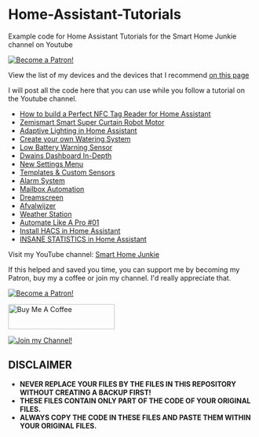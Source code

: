 # Home-Assistant-Tutorials
Example code for Home Assistant Tutorials for the Smart Home Junkie channel on Youtube

<a href="https://www.patreon.com/bePatron?u=50155158" target="_blank"><img src="https://github.com/smarthomejunkie/Home-Assistant-Tutorials/blob/master/become-a-patron.png?raw=true" alt="Become a Patron!"></a>

View the list of my devices and the devices that I recommend [on this page](https://github.com/smarthomejunkie/MyDevices/)

I will post all the code here that you can use while you follow a tutorial on the Youtube channel.

* [How to build a Perfect NFC Tag Reader for Home Assistant](https://github.com/smarthomejunkie/Home-Assistant-Tutorials/tree/master/How-to-build-a-perfect-NFC-Tag-Reader-for-Home-Assistant)
* [Zemismart Smart Super Curtain Robot Motor](https://github.com/smarthomejunkie/Home-Assistant-Tutorials/tree/master/Zemismart-Smart-Super-Curtain-Robot-Motor)
* [Adaptive Lighting in Home Assistant](https://github.com/smarthomejunkie/Home-Assistant-Tutorials/tree/master/Adaptive-Lighting-In-Home-Assistant/)
* [Create your own Watering System](https://github.com/smarthomejunkie/Home-Assistant-Tutorials/tree/master/Create-Your-Own-Garden-Watering-System/)
* [Low Battery Warning Sensor](https://github.com/smarthomejunkie/Home-Assistant-Tutorials/tree/master/Low-Battery-Warning-Sensor)
* [Dwains Dashboard In-Depth](https://github.com/smarthomejunkie/Home-Assistant-Tutorials/tree/master/Dwains-Dashboard-In-Depth)
* [New Settings Menu](https://github.com/smarthomejunkie/Home-Assistant-Tutorials/tree/master/New-Settings-Menu)
* [Templates & Custom Sensors](https://github.com/smarthomejunkie/Home-Assistant-Tutorials/tree/master/Templates-and-Custom-Sensors)
* [Alarm System](https://github.com/smarthomejunkie/Home-Assistant-Tutorials/tree/master/Alarm-System) 
* [Mailbox Automation](https://github.com/smarthomejunkie/Home-Assistant-Tutorials/tree/master/Mailbox-Automation)
* [Dreamscreen](https://github.com/smarthomejunkie/Home-Assistant-Tutorials/tree/master/Dreamscreen)
* [Afvalwijzer](https://github.com/smarthomejunkie/Home-Assistant-Tutorials/tree/master/Afvalwijzer)
* [Weather Station](https://github.com/smarthomejunkie/Home-Assistant-Tutorials/tree/master/Weather-Station)
* [Automate Like A Pro #01](https://github.com/smarthomejunkie/Home-Assistant-Tutorials/tree/master/Automate-Like-A-Pro-001)
* [Install HACS in Home Assistant](https://github.com/smarthomejunkie/Home-Assistant-Tutorials/tree/master/HACS)
* [INSANE STATISTICS in Home Assistant](https://github.com/smarthomejunkie/Home-Assistant-Tutorials/tree/master/Insane-Statistics-In-Home-Assistant)

Visit my YouTube channel: [Smart Home Junkie](https://www.youtube.com/c/SmartHomeJunkie)

If this helped and saved you time, you can support me by becoming my Patron, buy my a coffee or join my channel. I'd really appreciate that.

<a href="https://www.patreon.com/bePatron?u=50155158" target="_blank"><img src="https://github.com/smarthomejunkie/Home-Assistant-Tutorials/blob/master/become-a-patron.png?raw=true" alt="Become a Patron!"></a>

<a href="https://www.buymeacoffee.com/smarthomejunkie" target="_blank"><img src="https://cdn.buymeacoffee.com/buttons/default-blue.png" alt="Buy Me A Coffee" height="51" width="217" ></a>

<a href="https://www.youtube.com/c/smarthomejunkie/join" target="_blank"><img src="https://github.com/smarthomejunkie/Home-Assistant-Tutorials/blob/master/Join-Logo.png?raw=true" alt="Join my Channel!"></a>

## DISCLAIMER
* **NEVER REPLACE YOUR FILES BY THE FILES IN THIS REPOSITORY WITHOUT CREATING A BACKUP FIRST!**
* **THESE FILES CONTAIN ONLY PART OF THE CODE OF YOUR ORIGINAL FILES.**
* **ALWAYS COPY THE CODE IN THESE FILES AND PASTE THEM WITHIN YOUR ORIGINAL FILES.**
